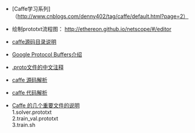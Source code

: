 * [Caffe学习系列]（http://www.cnblogs.com/denny402/tag/caffe/default.html?page=2）
- 绘制prototxt流程图： http://ethereon.github.io/netscope/#/editor  

- [caffe源码目录说明](https://www.hongweipeng.com/index.php/archives/1096/)

- [Google Protocol Buffers介绍](https://blog.csdn.net/fengbingchun/article/details/49977903)

- [.proto文件的中文注释](https://blog.csdn.net/mac_lzq/article/details/63725009)

- [caffe 源码解析](https://blog.csdn.net/tianrolin)

- [caffe 代码解析](http://alanse7en.github.io/caffedai-ma-jie-xi-4/)


- [Caffe 的几个重要文件的说明](https://blog.csdn.net/cham_3/article/details/72141753)  
1.solver.prototxt  
2.train_val.prototxt  
3.train.sh  

